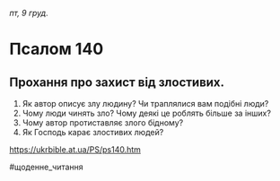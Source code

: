 
_пт, 9 груд._

# Псалом 140

## Прохання про захист від злостивих.
1. Як автор описує злу людину? Чи траплялися вам подібні люди?
2. Чому люди чинять зло? Чому деякі це роблять більше за інших?
3. Чому автор протиставляє злого бідному?
4. Як Господь карає злостивих людей?

https://ukrbible.at.ua/PS/ps140.htm

#щоденне_читання
